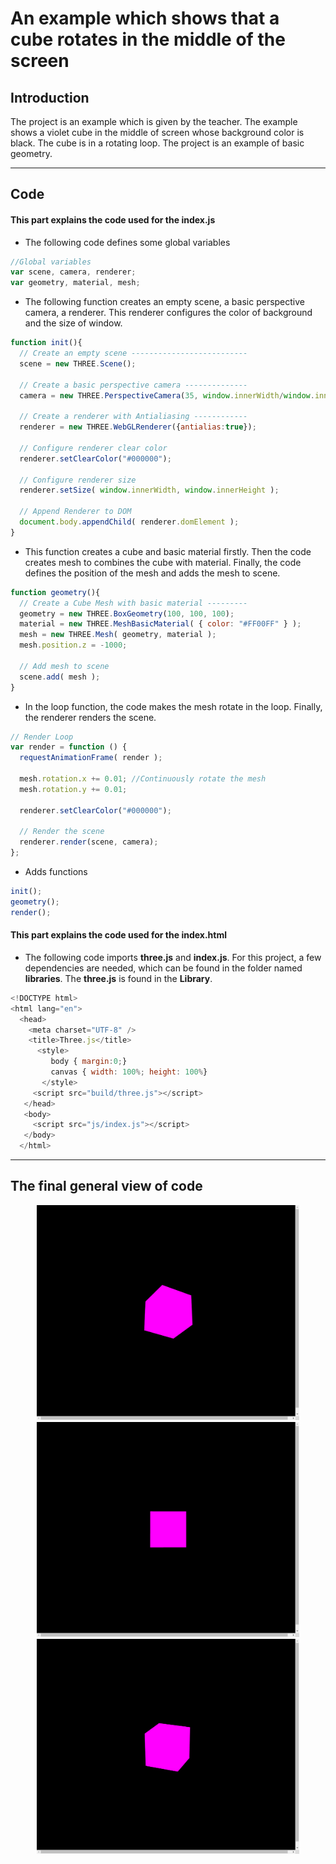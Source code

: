 # An example which shows that a cube rotates in the middle of the screen

## Introduction

The project is an example which is given by the teacher. The example shows a violet cube in the middle of screen whose background color is black. The cube is in a rotating loop. The project is an example of basic geometry.

---

## Code

#### This part explains the code used for the **index.js**

* The following code defines some global variables

```JavaScript
//Global variables
var scene, camera, renderer;
var geometry, material, mesh;
```

* The following function creates an empty scene, a basic perspective camera, a renderer. This renderer configures the color of background and the size of window.

```JavaScript
function init(){
  // Create an empty scene --------------------------
  scene = new THREE.Scene();

  // Create a basic perspective camera --------------
  camera = new THREE.PerspectiveCamera(35, window.innerWidth/window.innerHeight, 300, 10000 );

  // Create a renderer with Antialiasing ------------
  renderer = new THREE.WebGLRenderer({antialias:true});

  // Configure renderer clear color
  renderer.setClearColor("#000000");

  // Configure renderer size
  renderer.setSize( window.innerWidth, window.innerHeight );

  // Append Renderer to DOM
  document.body.appendChild( renderer.domElement );
}
```

* This function  creates a cube and basic material firstly. Then the code creates mesh to combines the cube with material. Finally, the code defines the position of the mesh and adds the mesh to scene.

```JavaScript
function geometry(){
  // Create a Cube Mesh with basic material ---------
  geometry = new THREE.BoxGeometry(100, 100, 100);
  material = new THREE.MeshBasicMaterial( { color: "#FF00FF" } );
  mesh = new THREE.Mesh( geometry, material );
  mesh.position.z = -1000;

  // Add mesh to scene
  scene.add( mesh );
}
```

* In the loop function, the code makes the mesh rotate in the loop. Finally, the renderer renders the scene.

```JavaScript
// Render Loop
var render = function () {
  requestAnimationFrame( render );

  mesh.rotation.x += 0.01; //Continuously rotate the mesh
  mesh.rotation.y += 0.01;

  renderer.setClearColor("#000000");

  // Render the scene
  renderer.render(scene, camera);
};
```

* Adds functions

```JavaScript
init();
geometry();
render();
```

#### This part explains the code used for the **index.html**

* The following code imports **three.js** and **index.js**. For this project, a few dependencies are needed, which can be found in the folder named **libraries**. The **three.js** is found in the **Library**.

```JavaScript
<!DOCTYPE html>
<html lang="en">
  <head>
    <meta charset="UTF-8" />
    <title>Three.js</title>
      <style>
         body { margin:0;}
         canvas { width: 100%; height: 100%}
       </style>
     <script src="build/three.js"></script>
   </head>
   <body>
     <script src="js/index.js"></script>
   </body>
  </html>
  ```

---

## The final general view of code
<p align="center">
<img alt="abramovic" src="assets/cube1.jpg" width="420" />
<img alt="abramovic" src="assets/cube2.jpg" width="420" />
<img alt="abramovic" src="assets/cube3.jpg" width="420" />
</p>
